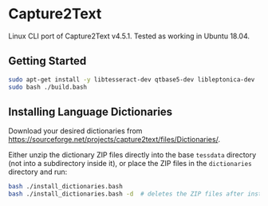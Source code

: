 # Capture2Text

Linux CLI port of Capture2Text v4.5.1. Tested as working in Ubuntu 18.04.

## Getting Started

```bash
sudo apt-get install -y libtesseract-dev qtbase5-dev libleptonica-dev
sudo bash ./build.bash
```

## Installing Language Dictionaries

Download your desired dictionaries from <https://sourceforge.net/projects/capture2text/files/Dictionaries/>.

Either unzip the dictionary ZIP files directly into the base `tessdata` directory (not into a subdirectory inside it), or place the ZIP files in the `dictionaries` directory and run:

```bash
bash ./install_dictionaries.bash
bash ./install_dictionaries.bash -d  # deletes the ZIP files after installation
```